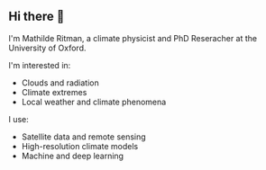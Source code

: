 ## Hi there 👋

<!--
**mathilde-ritman/mathilde-ritman** is a ✨ _special_ ✨ repository because its `README.md` (this file) appears on your GitHub profile.

Here are some ideas to get you started:

- 🔭 I’m currently working on ...
- 🌱 I’m currently learning ...
- 👯 I’m looking to collaborate on ...
- 🤔 I’m looking for help with ...
- 💬 Ask me about ...
- 📫 How to reach me: ...
- 😄 Pronouns: ...
- ⚡ Fun fact: ...
-->

I'm Mathilde Ritman, a climate physicist and PhD Reseracher at the University of Oxford. 

I'm interested in:

- Clouds and radiation
- Climate extremes
- Local weather and climate phenomena

I use:
- Satellite data and remote sensing
- High-resolution climate models
- Machine and deep learning
